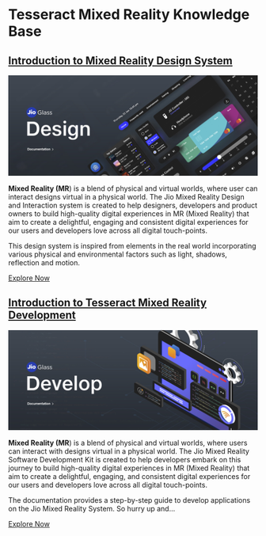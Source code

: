 # Tesseract Mixed Reality Knowledge Base

## [Introduction to Mixed Reality Design System](https://docs.tesseract.in/design/)

![](.gitbook/assets/Design_Banner.jpg)

**Mixed Reality (MR**) is a blend of physical and virtual worlds, where user can interact designs virtual in a physical world. The Jio Mixed Reality Design and Interaction system is created to help designers, developers and product owners to build high-quality digital experiences in MR (Mixed Reality) that aim to create a delightful, engaging and consistent digital experiences for our users and developers love across all digital touch-points.&#x20;

This design system is inspired from elements in the real world incorporating various physical and environmental factors such as light, shadows, reflection and motion.

[Explore Now](https://docs.tesseract.in/design/)

## [Introduction to Tesseract Mixed Reality Development](https://docs.tesseract.in/develop/)

![](.gitbook/assets/Develop_Banner3.jpg)

**Mixed Reality (MR**) is a blend of physical and virtual worlds, where users can interact with designs virtual in a physical world. The Jio Mixed Reality Software Development Kit is created to help developers embark on this journey to build high-quality digital experiences in MR (Mixed Reality) that aim to create a delightful, engaging, and consistent digital experiences for our users and developers love across all digital touch-points.&#x20;

The documentation provides a step-by-step guide to develop applications on the Jio Mixed Reality System. So hurry up and...

[Explore Now](https://docs.tesseract.in/develop/)

